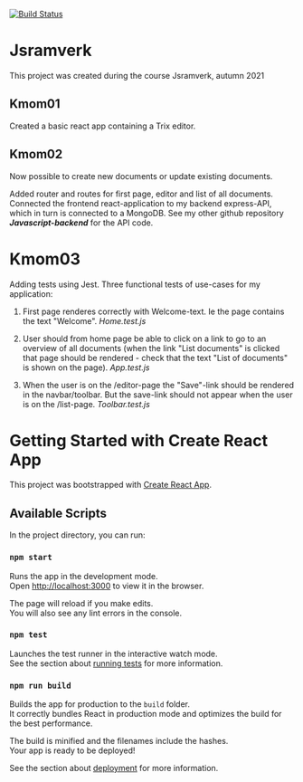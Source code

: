 [![Build Status](https://app.travis-ci.com/emeu17/jsramverk_frontend.svg?branch=main)](https://app.travis-ci.com/emeu17/jsramverk_frontend)

# Jsramverk

This project was created during the course Jsramverk, autumn 2021

## Kmom01

Created a basic react app containing a Trix editor.

## Kmom02

Now possible to create new documents or update existing documents.

Added router and routes for first page, editor and list of all documents. Connected the frontend react-application to my backend express-API, which in turn is connected to a MongoDB. See my other github repository ***Javascript-backend*** for the API code.

# Kmom03

Adding tests using Jest. Three functional tests of use-cases for my application:

1. First page renderes correctly with Welcome-text. Ie the page contains the text "Welcome". *Home.test.js*

2. User should from home page be able to click on a link to go to an overview of all documents (when the link "List documents" is clicked that page should be rendered - check that the text "List of documents" is shown on the page). *App.test.js*

3. When the user is on the /editor-page the "Save"-link should be rendered in the navbar/toolbar. But the save-link should not appear when the user is on the /list-page. *Toolbar.test.js*



# Getting Started with Create React App

This project was bootstrapped with [Create React App](https://github.com/facebook/create-react-app).

## Available Scripts

In the project directory, you can run:

### `npm start`

Runs the app in the development mode.\
Open [http://localhost:3000](http://localhost:3000) to view it in the browser.

The page will reload if you make edits.\
You will also see any lint errors in the console.

### `npm test`

Launches the test runner in the interactive watch mode.\
See the section about [running tests](https://facebook.github.io/create-react-app/docs/running-tests) for more information.

### `npm run build`

Builds the app for production to the `build` folder.\
It correctly bundles React in production mode and optimizes the build for the best performance.

The build is minified and the filenames include the hashes.\
Your app is ready to be deployed!

See the section about [deployment](https://facebook.github.io/create-react-app/docs/deployment) for more information.
